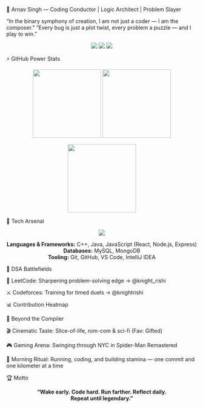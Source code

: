 🚀 Arnav Singh — Coding Conductor | Logic Architect | Problem Slayer

“In the binary symphony of creation, I am not just a coder — I am the composer.”
“Every bug is just a plot twist, every problem a puzzle — and I play to win.”

<p align="center"> <a href="https://www.linkedin.com/in/arnav-singh"><img src="https://img.shields.io/badge/LinkedIn-Arnav%20Singh-0A66C2?style=for-the-badge&logo=linkedin&logoColor=white"></a> <a href="https://leetcode.com/u/knight_rishi/"><img src="https://img.shields.io/badge/LeetCode-knight__rishi-F89F1B?style=for-the-badge&logo=leetcode&logoColor=white"></a> <a href="https://codeforces.com/profile/knightrishi"><img src="https://img.shields.io/badge/Codeforces-knightrishi-1F8ACB?style=for-the-badge&logo=codeforces&logoColor=white"></a> </p>
⚡ GitHub Power Stats
<p align="center"> <img src="https://github-readme-stats.vercel.app/api?username=knightrishi&show_icons=true&theme=radical&hide_border=true" height="180" /> <img src="https://github-readme-streak-stats.herokuapp.com?user=knightrishi&theme=radical&hide_border=true" height="180" /> </p> <p align="center"> <img src="https://github-readme-stats.vercel.app/api/top-langs/?username=knightrishi&layout=compact&theme=radical&hide_border=true" height="180" /> </p>
🧠 Tech Arsenal
<p align="center"> <img src="https://skillicons.dev/icons?i=cpp,java,js,react,nodejs,express,mongodb,mysql,html,css,tailwind,git,github" /> </p> <p align="center"> <b>Languages & Frameworks:</b> C++, Java, JavaScript (React, Node.js, Express) <br/> <b>Databases:</b> MySQL, MongoDB <br/> <b>Tooling:</b> Git, GitHub, VS Code, IntelliJ IDEA </p>
🎯 DSA Battlefields

🏹 LeetCode: Sharpening problem-solving edge → @knight_rishi

⚔️ Codeforces: Training for timed duels → @knightrishi

📊 Contribution Heatmap

🏃 Beyond the Compiler

🎬 Cinematic Taste: Slice-of-life, rom-com & sci-fi (Fav: Gifted)

🎮 Gaming Arena: Swinging through NYC in Spider-Man Remastered

🏃 Morning Ritual: Running, coding, and building stamina — one commit and one kilometer at a time

🏆 Motto
<p align="center"> <b>“Wake early. Code hard. Run farther. Reflect daily. <br/> Repeat until legendary.”</b> </p>
